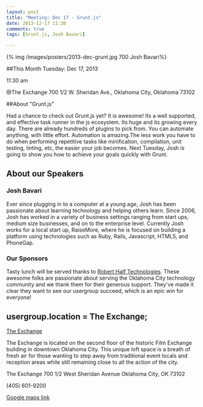 ```yaml
---
layout: post
title: "Meeting: Dec 17 - Grunt.js"
date: 2013-12-17 11:30
comments: true
tags: [Grunt.js, Josh Bavari]

---
```

{% img /images/posters/2013-dec-grunt.jpg 700 Josh Bavari%}

##This Month
Tuesday: Dec 17, 2013 

11:30 am

@The Exchange
700 1/2 W. Sheridan Ave.,
Oklahoma City, Oklahoma
73102


##About "Grunt.js"

Had a chance to check out Grunt.js yet?
It is awesome!
Its a well supported, and effective task runner in the js ecosystem. Its huge and its growing every day. There are already hundreds of plugins to pick from. You can automate anything, with little effort.
Automation is amazing.The less work you have to do when performing repetitive tasks like minification, compilation, unit testing, linting, etc, the easier your job becomes.  Next Tuesday,  Josh is going to show you how to achieve your goals quickly with Grunt.
<!-- more -->

## About our Speakers

### Josh Bavari
Ever since plugging in to a computer at a young age, Josh has been passionate about learning technology and helping others learn. Since 2006, Josh has worked in a variety of business settings ranging from start ups, medium size businesses, and on to the enterprise level. Currently Josh works for a local start up, RaiseMore, where he is focused on building a platform using technologies such as Ruby, Rails, Javascript, HTML5, and PhoneGap.

### Our Sponsors
Tasty lunch will be served thanks to [Robert Half Technologies](http://www.roberthalftechnology.com/). These awesome folks are passionate about serving the Oklahoma City technology community and we thank them for their generous support. They've made it clear they want to see our usergroup succeed, which is an epic win for everyone!

## usergroup.location = The Exchange;


[The Exchange](http://www.exchangeokc.com/) 

The Exchange is located on the second floor of the historic Film Exchange building in downtown Oklahoma City.  This unique loft space is a breath of fresh air for those wanting to step away from traditional event locals and reception areas while still remaining close to all the action of the city.

The Exchange
700 1/2 West Sheridan Avenue
Oklahoma City, OK 73102

(405) 601-9200    


[Google maps link](https://maps.google.com/maps?q=+700+West+Sheridan+Avenue+Oklahoma+City,+OK+73102&hl=en&sll=37.0625,-95.677068&sspn=83.75977,57.919922&hnear=700+W+Sheridan+Ave,+Oklahoma+City,+Oklahoma+73102&t=m&z=17)

